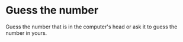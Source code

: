 # Guess the number

Guess the number that is in the computer's head or ask it to guess the number in yours. 
